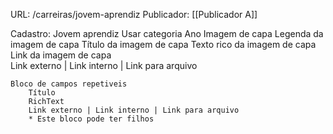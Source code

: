 URL: /carreiras/jovem-aprendiz
Publicador: [[Publicador A]]

Cadastro:
Jovem aprendiz
	Usar categoria Ano
	Imagem de capa
	Legenda da imagem de capa
	Título da imagem de capa
	Texto rico da imagem de capa
	Link da imagem de capa	
		Link externo | Link interno | Link para arquivo
		
	Bloco de campos repetiveis 
		Título
		RichText
		Link externo | Link interno | Link para arquivo
		* Este bloco pode ter filhos